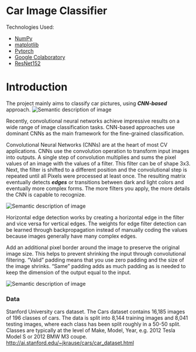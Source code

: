 
# Car Image Classifier

Technologies Used:

- [NumPy](http://www.numpy.org/)
- [matplotlib](http://matplotlib.org/)
- [Pytorch](https://pytorch.org)
- [Google Colaboratory](https://colab.research.google.com)
- [ResNet152](https://pytorch.org/hub/pytorch_vision_resnet/)


# Introduction
The project mainly aims to classify car pictures, using ***CNN-based*** approach. 
![Semantic description of image](https://miro.medium.com/max/1204/1*TVu5hyywTrUsCAkfJbVHQw.png "Image Title")

Recently, convolutional neural networks achieve impressive results on a wide range of image classification tasks. CNN-based approaches use dominant CNNs as the main framework for the fine-grained classification.

Convolutional Neural Networks (CNNs) are at the heart of most CV applications. CNNs use the convolution operation to transform input images into outputs. A single step of convolution multiplies and sums the pixel values of an image with the values of a filter. This filter can be of shape 3x3. Next, the filter is shifted to a different position and the convolutional step is repeated until all Pixels were processed at least once. The resulting matrix eventually detects ***edges*** or transitions between dark and light colors and eventually more complex forms. The more filters you apply, the more details the CNN is capable to recognize.

![Semantic description of image](https://miro.medium.com/max/488/1*4h_J0Zpx93_sFHKxWUoHAw.gif "Image Title")

Horizontal edge detection works by creating a horizontal edge in the filter and vice versa for vertical edges. The weights for edge filter detection can be learned through backpropagation instead of manually coding the values because images generally have many complex edges.

Add an additional pixel border around the image to preserve the original image size. This helps to prevent shrinking the input through convolutional filtering. “Valid” padding means that you use zero padding and the size of the image shrinks. “Same” padding adds as much padding as is needed to keep the dimension of the output equal to the input.

![Semantic description of image](https://miro.medium.com/max/790/1*nYf_cUIHFEWU1JXGwnz-Ig.gif "Image Title")





### Data

Stanford University cars dataset. The Cars dataset contains 16,185 images of 196 classes of cars. The data is split into 8,144 training images and 8,041 testing images, where each class has been split roughly in a 50-50 split. Classes are typically at the level of Make, Model, Year, e.g. 2012 Tesla Model S or 2012 BMW M3 coupe.
http://ai.stanford.edu/~jkrause/cars/car_dataset.html
